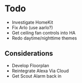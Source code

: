 # Todo

- Investigate HomeKit
- Fix Arlo (use aarlo?)
- Get ceiling fan controls into HA
- Redo daytime/nighttime themes

## Considerations

- Develop Floorplan
- Reintegrate Alexa Via Cloud
- Get Scout Alarm back in
